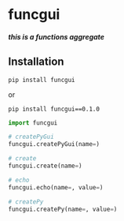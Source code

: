 # funcgui

##### this is a functions aggregate

## Installation

```shell
pip install funcgui
```

or

```shell
pip install funcgui==0.1.0
```



```python
import funcgui

# createPyGui
funcgui.createPyGui(name=)

# create
funcgui.create(name=)

# echo
funcgui.echo(name=, value=)

# createPy
funcgui.createPy(name=, value=)
```
